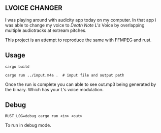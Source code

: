 ## LVOICE CHANGER

I was playing around with audicity app today on my computer. In that app i was able to change my voice to *Death Note L's* Voice by overlapping multiple audiotracks at extream pitches.

This project is an attempt to reproduce the same with FFMPEG and rust.

## Usage

```
cargo build

cargo run ../input.m4a .  # input file and output path

```

Once the run is complete you can able to see out.mp3 being generated by the binary. Which has your L's voice modulation.

## Debug

```
RUST_LOG=debug cargo run <in> <out>

```

To run in debug mode.
